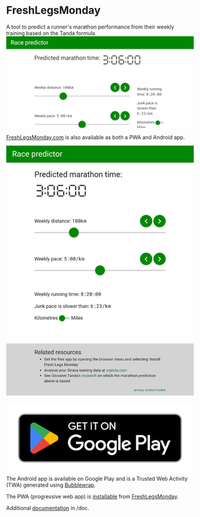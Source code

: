 # FreshLegsMonday
A tool to predict a runner's marathon performance from their weekly training based on the Tanda formula
![website screenshot](static/img/PlayStore/feature-graphic.png)

[FreshLegsMonday.com](https://FreshLegsMonday.com) is also available as both a PWA and Android app.

![mobile screenshot](static/img/PlayStore/portrait-km.png)

[![google-play-badge](static/img/PlayStore/google-play-badge.png)](https://play.google.com/store/apps/details?id=com.freshlegsmonday.twa "Link to FreshLegsMonday on Google Play")
The Android app is available on Google Play and is a Trusted Web Activity (TWA) generated using [Bubblewrap](https://github.com/GoogleChromeLabs/bubblewrap).

The PWA (progressive web app) is [installable](https://support.google.com/chrome/answer/9658361) from [FreshLegsMonday](https://freshlegsmonday.com).

Additional [documentation](doc) in /doc.
